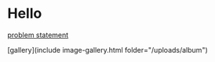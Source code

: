 # Hello

[problem statement](./cmip6_to_agcd/problemstatement.md)

[gallery](include image-gallery.html folder="/uploads/album")